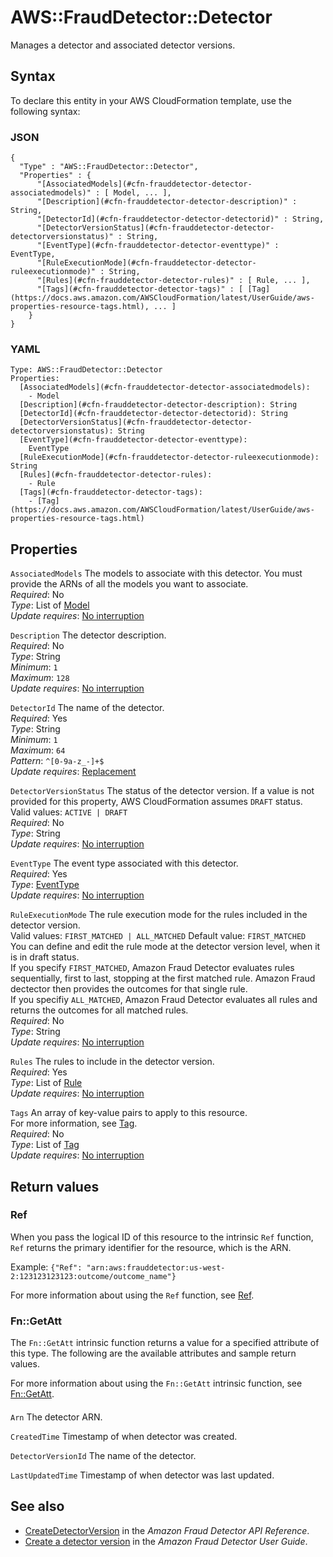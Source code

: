 # AWS::FraudDetector::Detector<a name="aws-resource-frauddetector-detector"></a>

Manages a detector and associated detector versions\.

## Syntax<a name="aws-resource-frauddetector-detector-syntax"></a>

To declare this entity in your AWS CloudFormation template, use the following syntax:

### JSON<a name="aws-resource-frauddetector-detector-syntax.json"></a>

```
{
  "Type" : "AWS::FraudDetector::Detector",
  "Properties" : {
      "[AssociatedModels](#cfn-frauddetector-detector-associatedmodels)" : [ Model, ... ],
      "[Description](#cfn-frauddetector-detector-description)" : String,
      "[DetectorId](#cfn-frauddetector-detector-detectorid)" : String,
      "[DetectorVersionStatus](#cfn-frauddetector-detector-detectorversionstatus)" : String,
      "[EventType](#cfn-frauddetector-detector-eventtype)" : EventType,
      "[RuleExecutionMode](#cfn-frauddetector-detector-ruleexecutionmode)" : String,
      "[Rules](#cfn-frauddetector-detector-rules)" : [ Rule, ... ],
      "[Tags](#cfn-frauddetector-detector-tags)" : [ [Tag](https://docs.aws.amazon.com/AWSCloudFormation/latest/UserGuide/aws-properties-resource-tags.html), ... ]
    }
}
```

### YAML<a name="aws-resource-frauddetector-detector-syntax.yaml"></a>

```
Type: AWS::FraudDetector::Detector
Properties: 
  [AssociatedModels](#cfn-frauddetector-detector-associatedmodels): 
    - Model
  [Description](#cfn-frauddetector-detector-description): String
  [DetectorId](#cfn-frauddetector-detector-detectorid): String
  [DetectorVersionStatus](#cfn-frauddetector-detector-detectorversionstatus): String
  [EventType](#cfn-frauddetector-detector-eventtype): 
    EventType
  [RuleExecutionMode](#cfn-frauddetector-detector-ruleexecutionmode): String
  [Rules](#cfn-frauddetector-detector-rules): 
    - Rule
  [Tags](#cfn-frauddetector-detector-tags): 
    - [Tag](https://docs.aws.amazon.com/AWSCloudFormation/latest/UserGuide/aws-properties-resource-tags.html)
```

## Properties<a name="aws-resource-frauddetector-detector-properties"></a>

`AssociatedModels`  <a name="cfn-frauddetector-detector-associatedmodels"></a>
The models to associate with this detector\. You must provide the ARNs of all the models you want to associate\.   
*Required*: No  
*Type*: List of [Model](aws-properties-frauddetector-detector-model.md)  
*Update requires*: [No interruption](https://docs.aws.amazon.com/AWSCloudFormation/latest/UserGuide/using-cfn-updating-stacks-update-behaviors.html#update-no-interrupt)

`Description`  <a name="cfn-frauddetector-detector-description"></a>
The detector description\.  
*Required*: No  
*Type*: String  
*Minimum*: `1`  
*Maximum*: `128`  
*Update requires*: [No interruption](https://docs.aws.amazon.com/AWSCloudFormation/latest/UserGuide/using-cfn-updating-stacks-update-behaviors.html#update-no-interrupt)

`DetectorId`  <a name="cfn-frauddetector-detector-detectorid"></a>
 The name of the detector\.  
*Required*: Yes  
*Type*: String  
*Minimum*: `1`  
*Maximum*: `64`  
*Pattern*: `^[0-9a-z_-]+$`  
*Update requires*: [Replacement](https://docs.aws.amazon.com/AWSCloudFormation/latest/UserGuide/using-cfn-updating-stacks-update-behaviors.html#update-replacement)

`DetectorVersionStatus`  <a name="cfn-frauddetector-detector-detectorversionstatus"></a>
The status of the detector version\. If a value is not provided for this property, AWS CloudFormation assumes `DRAFT` status\.  
 Valid values: `ACTIVE | DRAFT`  
*Required*: No  
*Type*: String  
*Update requires*: [No interruption](https://docs.aws.amazon.com/AWSCloudFormation/latest/UserGuide/using-cfn-updating-stacks-update-behaviors.html#update-no-interrupt)

`EventType`  <a name="cfn-frauddetector-detector-eventtype"></a>
The event type associated with this detector\.  
*Required*: Yes  
*Type*: [EventType](aws-properties-frauddetector-detector-eventtype.md)  
*Update requires*: [No interruption](https://docs.aws.amazon.com/AWSCloudFormation/latest/UserGuide/using-cfn-updating-stacks-update-behaviors.html#update-no-interrupt)

`RuleExecutionMode`  <a name="cfn-frauddetector-detector-ruleexecutionmode"></a>
The rule execution mode for the rules included in the detector version\.  
Valid values: `FIRST_MATCHED | ALL_MATCHED` Default value: `FIRST_MATCHED`  
You can define and edit the rule mode at the detector version level, when it is in draft status\.   
If you specify `FIRST_MATCHED`, Amazon Fraud Detector evaluates rules sequentially, first to last, stopping at the first matched rule\. Amazon Fraud dectector then provides the outcomes for that single rule\.  
If you specifiy `ALL_MATCHED`, Amazon Fraud Detector evaluates all rules and returns the outcomes for all matched rules\.  
*Required*: No  
*Type*: String  
*Update requires*: [No interruption](https://docs.aws.amazon.com/AWSCloudFormation/latest/UserGuide/using-cfn-updating-stacks-update-behaviors.html#update-no-interrupt)

`Rules`  <a name="cfn-frauddetector-detector-rules"></a>
The rules to include in the detector version\.  
*Required*: Yes  
*Type*: List of [Rule](aws-properties-frauddetector-detector-rule.md)  
*Update requires*: [No interruption](https://docs.aws.amazon.com/AWSCloudFormation/latest/UserGuide/using-cfn-updating-stacks-update-behaviors.html#update-no-interrupt)

`Tags`  <a name="cfn-frauddetector-detector-tags"></a>
An array of key\-value pairs to apply to this resource\.  
For more information, see [Tag](https://docs.aws.amazon.com/AWSCloudFormation/latest/UserGuide/aws-properties-resource-tags.html)\.  
*Required*: No  
*Type*: List of [Tag](https://docs.aws.amazon.com/AWSCloudFormation/latest/UserGuide/aws-properties-resource-tags.html)  
*Update requires*: [No interruption](https://docs.aws.amazon.com/AWSCloudFormation/latest/UserGuide/using-cfn-updating-stacks-update-behaviors.html#update-no-interrupt)

## Return values<a name="aws-resource-frauddetector-detector-return-values"></a>

### Ref<a name="aws-resource-frauddetector-detector-return-values-ref"></a>

When you pass the logical ID of this resource to the intrinsic `Ref` function, `Ref` returns the primary identifier for the resource, which is the ARN\.

Example: `{"Ref": "arn:aws:frauddetector:us-west-2:123123123123:outcome/outcome_name"}`

For more information about using the `Ref` function, see [Ref](https://docs.aws.amazon.com/AWSCloudFormation/latest/UserGuide/intrinsic-function-reference-ref.html)\.

### Fn::GetAtt<a name="aws-resource-frauddetector-detector-return-values-fn--getatt"></a>

The `Fn::GetAtt` intrinsic function returns a value for a specified attribute of this type\. The following are the available attributes and sample return values\.

For more information about using the `Fn::GetAtt` intrinsic function, see [Fn::GetAtt](https://docs.aws.amazon.com/AWSCloudFormation/latest/UserGuide/intrinsic-function-reference-getatt.html)\.

#### <a name="aws-resource-frauddetector-detector-return-values-fn--getatt-fn--getatt"></a>

`Arn`  <a name="Arn-fn::getatt"></a>
The detector ARN\.

`CreatedTime`  <a name="CreatedTime-fn::getatt"></a>
Timestamp of when detector was created\.

`DetectorVersionId`  <a name="DetectorVersionId-fn::getatt"></a>
The name of the detector\.

`LastUpdatedTime`  <a name="LastUpdatedTime-fn::getatt"></a>
Timestamp of when detector was last updated\.

## See also<a name="aws-resource-frauddetector-detector--seealso"></a>
+ [CreateDetectorVersion](https://docs.aws.amazon.com/frauddetector/latest/api/API_CreateDetectorVersion.html) in the *Amazon Fraud Detector API Reference*\.
+ [Create a detector version](https://docs.aws.amazon.com/frauddetector/latest/ug/create-a-detector-version.html) in the *Amazon Fraud Detector User Guide*\.